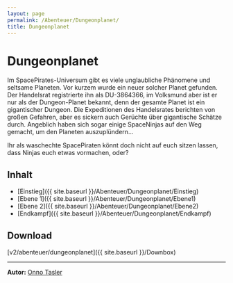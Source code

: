 ```yaml
---
layout: page
permalink: /Abenteuer/Dungeonplanet/
title: Dungeonplanet
---
```


# Dungeonplanet

Im SpacePirates-Universum gibt es viele unglaubliche Phänomene und seltsame Planeten. Vor kurzem wurde ein neuer solcher Planet gefunden. Der Handelsrat registrierte ihn als DU-3864366, im Volksmund aber ist er nur als der Dungeon-Planet bekannt, denn der gesamte Planet ist ein gigantischer Dungeon. Die Expeditionen des Handelsrates berichten von großen Gefahren, aber es sickern auch Gerüchte über gigantische Schätze durch. Angeblich haben sich sogar einige SpaceNinjas auf den Weg gemacht, um den Planeten auszuplündern…

Ihr als waschechte SpacePiraten könnt doch nicht auf euch sitzen lassen, dass Ninjas euch etwas vormachen, oder?

## Inhalt

- [Einstieg]({{ site.baseurl }}/Abenteuer/Dungeonplanet/Einstieg)
- [Ebene 1]({{ site.baseurl }}/Abenteuer/Dungeonplanet/Ebene1)
- [Ebene 2]({{ site.baseurl }}/Abenteuer/Dungeonplanet/Ebene2)
- [Endkampf]({{ site.baseurl }}/Abenteuer/Dungeonplanet/Endkampf)

## Download

[v2/abenteuer/dungeonplanet]({{ site.baseurl }}/Downbox)

***
**Autor:** [Onno Tasler](https://belchion.rsp-blogs.de/)

